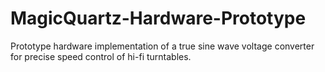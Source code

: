 # MagicQuartz-Hardware-Prototype
Prototype hardware implementation of a true sine wave voltage converter for precise speed control of hi-fi turntables.
